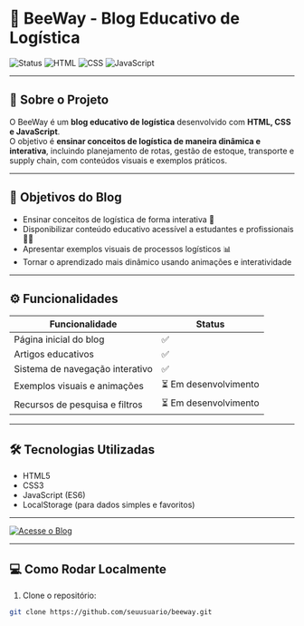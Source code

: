 # 🐝 BeeWay - Blog Educativo de Logística

![Status](https://img.shields.io/badge/status-em_desenvolvimento-yellow)
![HTML](https://img.shields.io/badge/HTML-5-orange)
![CSS](https://img.shields.io/badge/CSS-3-blue)
![JavaScript](https://img.shields.io/badge/JavaScript-ES6-yellowgreen)

---

## 📌 Sobre o Projeto
O BeeWay é um **blog educativo de logística** desenvolvido com **HTML, CSS e JavaScript**.  
O objetivo é **ensinar conceitos de logística de maneira dinâmica e interativa**, incluindo planejamento de rotas, gestão de estoque, transporte e supply chain, com conteúdos visuais e exemplos práticos.

---

## 🎯 Objetivos do Blog
- Ensinar conceitos de logística de forma interativa 🚚  
- Disponibilizar conteúdo educativo acessível a estudantes e profissionais 🧑‍💼  
- Apresentar exemplos visuais de processos logísticos 📊  
- Tornar o aprendizado mais dinâmico usando animações e interatividade  

---

## ⚙ Funcionalidades
| Funcionalidade                   | Status       |
|---------------------------------|------------|
| Página inicial do blog           | ✅          |
| Artigos educativos               | ✅          |
| Sistema de navegação interativo  | ✅          |
| Exemplos visuais e animações     | ⏳ Em desenvolvimento |
| Recursos de pesquisa e filtros   | ⏳ Em desenvolvimento |

---

## 🛠 Tecnologias Utilizadas
- HTML5  
- CSS3  
- JavaScript (ES6)  
- LocalStorage (para dados simples e favoritos)  

---

[![Acesse o Blog](https://img.shields.io/badge/Acesse%20o%20Blog-🌐-blue)]([https://seudominio.com](https://oluandev.github.io/Projeto-Logistica/index.html))


---

## 💻 Como Rodar Localmente
1. Clone o repositório:  
```bash
git clone https://github.com/seuusuario/beeway.git
